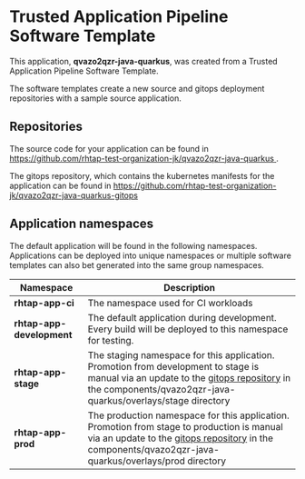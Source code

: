 # Trusted Application Pipeline Software Template

This application, **qvazo2qzr-java-quarkus**, was created from a Trusted Application Pipeline Software Template.

The software templates create a new source and gitops deployment repositories with a sample source application. 

## Repositories

The source code for your application can be found in [https://github.com/rhtap-test-organization-jk/qvazo2qzr-java-quarkus ](https://github.com/rhtap-test-organization-jk/qvazo2qzr-java-quarkus ).
 
The gitops repository, which contains the kubernetes manifests for the application can be found in 
[https://github.com/rhtap-test-organization-jk/qvazo2qzr-java-quarkus-gitops ](https://github.com/rhtap-test-organization-jk/qvazo2qzr-java-quarkus-gitops ) 

## Application namespaces 

The default application will be found in the following namespaces. Applications can be deployed into unique namespaces or multiple software templates can also bet generated into the same group namespaces.  

|  Namespace   |  Description   |  
| -------- | -------- |
| **rhtap-app-ci** | The namespace used for CI workloads |
| **rhtap-app-development** | The default application during development. Every build will be deployed to this namespace for testing. |
| **rhtap-app-stage** | The staging namespace for this application. Promotion from development to stage is manual via an update to the [gitops repository](https://github.com/rhtap-test-organization-jk/qvazo2qzr-java-quarkus-gitops ) in the components/qvazo2qzr-java-quarkus/overlays/stage directory |
| **rhtap-app-prod** | The production namespace for this application. Promotion from stage to production is manual via an update to the [gitops repository](https://github.com/rhtap-test-organization-jk/qvazo2qzr-java-quarkus-gitops ) in the components/qvazo2qzr-java-quarkus/overlays/prod directory |